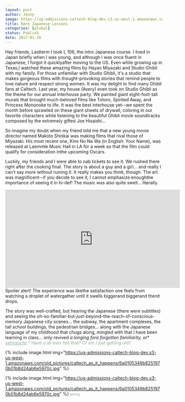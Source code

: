 ```yaml
---
layout: post
author: Jenny
image: https://ug-admissions-caltech-blog-dev.s3.us-west-1.amazonaws.com/old_pictures/6a01a73d94d1a8970d01bb0963dee8970d-pi.jpg
title: Rare Japanese Lessons
categories: [global]
status: Publish
date: 2017-01-30
---
```


Hey friends,
Lastterm I took L 106, the intro Japanese course. I lived in Japan briefly when I was young, and although I was once fluent in Japanese, I forgot it quicklyafter moving to the US. Even while growing up in Texas,I watched these amazing films by Hayao Miyazaki and Studio Ghibli with my family. For those unfamiliar with Studio Ghibli, it's a studio that makes gorgeous films with thought-provoking stories that remind people to love nature and respect strong women. It was my delight to find many Ghibli fans at Caltech. Last year, my house (Avery) even took on Studio Ghibli as the theme for our annual interhouse party. We painted giant eight-foot-tall murals that brought much-beloved films like Totoro, Spirited Away, and Princess Mononoke to life. It was the best interhouse yet--we spent the month before sprawled on these giant sheets of drywall, coloring in our favorite characters while listening to the beautiful Ghibli movie soundtracks composed by the extremely gifted Joe Hisaishi...

So imagine my doubt when my friend told me that a new young movie director named Makoto Shinkai was making films that rival those of Miyazaki. His most recent one, Kimi No Na Wa (in English: Your Name), was released at Laemmle Music Hall in LA for a week so that the film could qualify for consideration inthe upcoming Oscars.

Luckily, my friends and I were able to nab tickets to see it. We rushed there right after the cooking final. The story is about a guy and a girl... and really I can't say more without ruining it. It really makes you think, though. The art was magnificent--if you decide to see it, I cannot emphasize enoughthe importance of seeing it in hi-def! The music was also quite swell... literally.

<iframe allowfullscreen="" frameborder="0" height="315" src="https://www.youtube.com/embed/a2GujJZfXpg" width="560"></iframe>Spoiler alert!
The experience was likethe satisfaction one feels from watching a droplet of watergather until it swells biggerand biggerand thenit drops.

The story was well-crafted, but hearing the Japanese (there were subtitles) and seeing the oh-so-familiar-but-*just*-beyond-the-reach-of-conscious-memory Japanese city scenes... the subway, the apartment complexes, the tall school buildings, the pedestrian bridges... along with the Japanese language of my childhood that chugs along, mingled with that I have been learning in class... only revived *a longing fora forgotten familiarity,* or*<span style="color: #8dae94;"> <a href="https://en.wikipedia.org/wiki/Sehnsucht" rel="noopener noreferrer" style="color: #8dae94;" target="_blank">sehnsucht</a>.*
Have y'all ever felt that? Or am I just getting old?


{% include image.html img="https://ug-admissions-caltech-blog-dev.s3-us-west-1.amazonaws.com/old_pictures/caltech_as_it_happens/6a0105349b8251970b01b8d24ab6e5970c.jpg" %}

{% include image.html img="https://ug-admissions-caltech-blog-dev.s3-us-west-1.amazonaws.com/old_pictures/caltech_as_it_happens/6a0105349b8251970b01b8d24ab6e5970c.jpg" %}
<span style="color: #8dae94; font-family: arial, helvetica, sans-serif; font-size: 10pt;">jenny.

